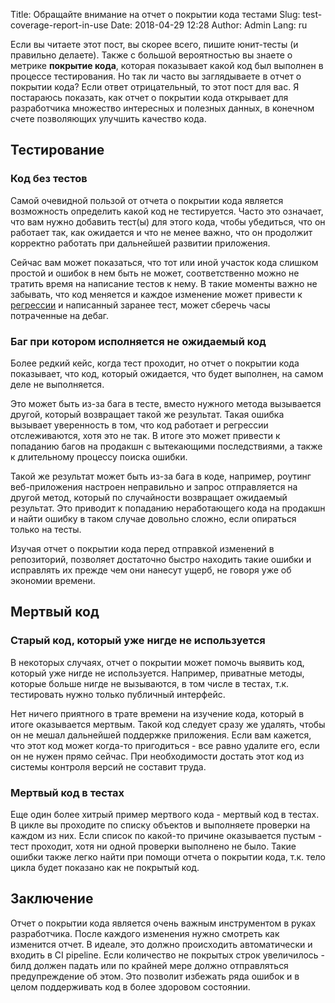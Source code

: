 Title: Обращайте внимание на отчет о покрытии кода тестами
Slug: test-coverage-report-in-use
Date: 2018-04-29 12:28
Author: Admin
Lang: ru

Если вы читаете этот пост, вы скорее всего, пишите юнит-тесты (и правильно делаете). Также с большой вероятностью
вы знаете о метрике **покрытие кода**, которая показывает какой код был выполнен в процессе тестирования.
Но так ли часто вы заглядываете в отчет о покрытии кода? Если ответ отрицательный, то этот пост для вас.
Я постараюсь показать, как отчет о покрытии кода открывает для разработчика множество интересных и
полезных данных, в конечном счете позволяющих улучшить качество кода.

## Тестирование

### Код без тестов

Самой очевидной пользой от отчета о покрытии кода является возможность определить какой код не тестируется.
Часто это означает, что вам нужно добавить тест(ы) для этого кода, чтобы убедиться, что он работает так, как ожидается
и что не менее важно, что он продолжит корректно работать при дальнейшей развитии приложения.

Сейчас вам может показаться, что тот или иной участок кода слишком простой и ошибок в нем быть не может, соответственно
можно не тратить время на написание тестов к нему. В такие моменты важно не забывать, что код меняется и каждое
изменение может привести к [регрессии](https://ru.wikipedia.org/wiki/%D0%A0%D0%B5%D0%B3%D1%80%D0%B5%D1%81%D1%81%D0%B8%D0%BE%D0%BD%D0%BD%D0%BE%D0%B5_%D1%82%D0%B5%D1%81%D1%82%D0%B8%D1%80%D0%BE%D0%B2%D0%B0%D0%BD%D0%B8%D0%B5)
и написанный заранее тест, может сберечь часы потраченные на дебаг.

### Баг при котором исполняется не ожидаемый код

Более редкий кейс, когда тест проходит, но отчет о покрытии кода показывает, что код, который ожидается, что будет
выполнен, на самом деле не выполняется.

Это может быть из-за бага в тесте, вместо нужного метода вызывается другой, который возвращает такой же результат.
Такая ошибка вызывает уверенность в том, что код работает и регрессии отслеживаются, хотя это не так.
В итоге это может привести к попаданию багов на продакшн с вытекающими последствиями, а также к длительному
процессу поиска ошибки.

Такой же результат может быть из-за бага в коде, например, роутинг веб-приложения настроен неправильно и запрос
отправляется на другой метод, который по случайности возвращает ожидаемый результат. Это приводит к попаданию
неработающего кода на продакшн и найти ошибку в таком случае довольно сложно, если опираться только на тесты.

Изучая отчет о покрытии кода перед отправкой изменений в репозиторий, позволяет достаточно быстро находить такие ошибки
и исправлять их прежде чем они нанесут ущерб, не говоря уже об экономии времени.

## Мертвый код

### Старый код, который уже нигде не используется

В некоторых случаях, отчет о покрытии может помочь выявить код, который уже нигде не используется. Например, приватные
методы, которые больше нигде не вызываются, в том числе в тестах, т.к. тестировать нужно только публичный интерфейс.

Нет ничего приятного в трате времени на изучение кода, который в итоге оказывается мертвым. Такой код следует сразу же
удалять, чтобы он не мешал дальнейшей поддержке приложения. Если вам кажется, что этот код может когда-то пригодиться -
все равно удалите его, если он не нужен прямо сейчас. При необходимости достать этот код из системы контроля версий
не составит труда.

### Мертвый код в тестах

Еще один более хитрый пример мертвого кода - мертвый код в тестах. В цикле вы проходите по списку объектов и
выполняете проверки на каждом из них. Если список по какой-то причине оказывается пустым - тест проходит, хотя
ни одной проверки выполнено не было. Такие ошибки также легко найти при помощи отчета о покрытии кода, т.к. тело
цикла будет показано как не покрытый код.

## Заключение

Отчет о покрытии кода является очень важным инструментом в руках разработчика. После каждого изменения нужно смотреть
как изменится отчет. В идеале, это должно происходить автоматически и входить в CI pipeline. Если количество не
покрытых строк увеличилось - билд должен падать или по крайней мере должно отправляться предупреждение об этом.
Это позволит избежать ряда ошибок и в целом поддерживать код в более здоровом состоянии.
